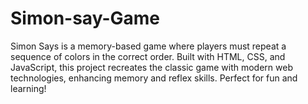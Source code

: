 # Simon-say-Game
Simon Says is a memory-based game where players must repeat a sequence of colors in the correct order. Built with HTML, CSS, and JavaScript, this project recreates the classic game with modern web technologies, enhancing memory and reflex skills. Perfect for fun and learning!

